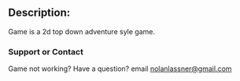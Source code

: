 ## Description:

Game is a 2d top down adventure syle game.






### Support or Contact

Game not working? Have a question? email nolanlassner@gmail.com 

